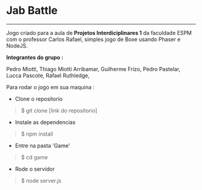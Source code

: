 # Jab Battle

----

Jogo criado para a aula de **Projetos Interdiciplinares 1** da faculdade ESPM com o professor Carlos Rafael, simples jogo de Boxe usando Phaser e NodeJS.


**Integrantes do grupo :**

Pedro Miotti,
Thiago Miotti Arribamar,
Guilherme Frizo,
Pedro Pastelar,
Lucca Pascote,
Rafael Ruthledge,


Para rodar o jogo em sua maquina :

- Clone o repositorio 
>$ git clone [link do repositorio]

- Instale as dependencias 
>$ npm install

- Entre na pasta 'Game'
>$ cd game

- Rode o servidor 
> $ node server.js